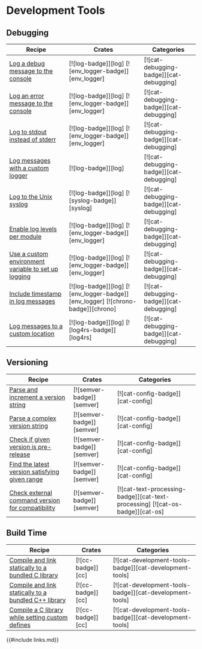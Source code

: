# Development Tools

## Debugging

| Recipe                                                                     | Crates                                                                          | Categories                              |
| -------------------------------------------------------------------------- | ------------------------------------------------------------------------------- | --------------------------------------- |
| [Log a debug message to the console][ex-log-debug]                         | [![log-badge]][log] [![env_logger-badge]][env_logger]                           | [![cat-debugging-badge]][cat-debugging] |
| [Log an error message to the console][ex-log-error]                        | [![log-badge]][log] [![env_logger-badge]][env_logger]                           | [![cat-debugging-badge]][cat-debugging] |
| [Log to stdout instead of stderr][ex-log-stdout]                           | [![log-badge]][log] [![env_logger-badge]][env_logger]                           | [![cat-debugging-badge]][cat-debugging] |
| [Log messages with a custom logger][ex-log-custom-logger]                  | [![log-badge]][log]                                                             | [![cat-debugging-badge]][cat-debugging] |
| [Log to the Unix syslog][ex-log-syslog]                                    | [![log-badge]][log] [![syslog-badge]][syslog]                                   | [![cat-debugging-badge]][cat-debugging] |
| [Enable log levels per module][ex-log-mod]                                 | [![log-badge]][log] [![env_logger-badge]][env_logger]                           | [![cat-debugging-badge]][cat-debugging] |
| [Use a custom environment variable to set up logging][ex-log-env-variable] | [![log-badge]][log] [![env_logger-badge]][env_logger]                           | [![cat-debugging-badge]][cat-debugging] |
| [Include timestamp in log messages][ex-log-timestamp]                      | [![log-badge]][log] [![env_logger-badge]][env_logger] [![chrono-badge]][chrono] | [![cat-debugging-badge]][cat-debugging] |
| [Log messages to a custom location][ex-log-custom]                         | [![log-badge]][log] [![log4rs-badge]][log4rs]                                   | [![cat-debugging-badge]][cat-debugging] |

[ex-log-debug]: development_tools/debugging/log.html#log-a-debug-message-to-the-console
[ex-log-error]: development_tools/debugging/log.html#log-an-error-message-to-the-console
[ex-log-stdout]: development_tools/debugging/log.html#log-to-stdout-instead-of-stderr
[ex-log-custom-logger]: development_tools/debugging/log.html#log-messages-with-a-custom-logger
[ex-log-syslog]: development_tools/debugging/log.html#log-to-the-unix-syslog
[ex-log-mod]: development_tools/debugging/config_log.html#enable-log-levels-per-module
[ex-log-env-variable]: development_tools/debugging/config_log.html#use-a-custom-environment-variable-to-set-up-logging
[ex-log-timestamp]: development_tools/debugging/config_log.html#include-timestamp-in-log-messages
[ex-log-custom]: development_tools/debugging/config_log.html#log-messages-to-a-custom-location

## Versioning

| Recipe                                                                | Crates                    | Categories                                                                    |
| --------------------------------------------------------------------- | ------------------------- | ----------------------------------------------------------------------------- |
| [Parse and increment a version string][ex-semver-increment]           | [![semver-badge]][semver] | [![cat-config-badge]][cat-config]                                             |
| [Parse a complex version string][ex-semver-complex]                   | [![semver-badge]][semver] | [![cat-config-badge]][cat-config]                                             |
| [Check if given version is pre-release][ex-semver-prerelease]         | [![semver-badge]][semver] | [![cat-config-badge]][cat-config]                                             |
| [Find the latest version satisfying given range][ex-semver-latest]    | [![semver-badge]][semver] | [![cat-config-badge]][cat-config]                                             |
| [Check external command version for compatibility][ex-semver-command] | [![semver-badge]][semver] | [![cat-text-processing-badge]][cat-text-processing] [![cat-os-badge]][cat-os] |

## Build Time

| Recipe                                                                           | Crates            | Categories                                              |
| -------------------------------------------------------------------------------- | ----------------- | ------------------------------------------------------- |
| [Compile and link statically to a bundled C library][ex-cc-static-bundled]       | [![cc-badge]][cc] | [![cat-development-tools-badge]][cat-development-tools] |
| [Compile and link statically to a bundled C++ library][ex-cc-static-bundled-cpp] | [![cc-badge]][cc] | [![cat-development-tools-badge]][cat-development-tools] |
| [Compile a C library while setting custom defines][ex-cc-custom-defines]         | [![cc-badge]][cc] | [![cat-development-tools-badge]][cat-development-tools] |

[ex-semver-increment]: development_tools/versioning.html#parse-and-increment-a-version-string
[ex-semver-complex]: development_tools/versioning.html#parse-a-complex-version-string
[ex-semver-prerelease]: development_tools/versioning.html#check-if-given-version-is-pre-release
[ex-semver-latest]: development_tools/versioning.html#find-the-latest-version-satisfying-given-range
[ex-semver-command]: development_tools/versioning.html#check-external-command-version-for-compatibility
[ex-cc-static-bundled]: development_tools/build_tools.html#compile-and-link-statically-to-a-bundled-c-library
[ex-cc-static-bundled-cpp]: development_tools/build_tools.html#compile-and-link-statically-to-a-bundled-c-library-1
[ex-cc-custom-defines]: development_tools/build_tools.html#compile-a-c-library-while-setting-custom-defines

{{#include links.md}}
